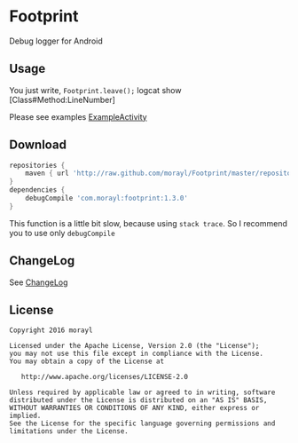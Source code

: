 # Footprint
Debug logger for Android

Usage
-----

 You just write, `Footprint.leave();` logcat show [Class#Method:LineNumber]

 Please see examples
 [ExampleActivity](/app/src/main/java/com/morayl/footprintexample/ExampleActivity.java)

Download
--------

```groovy
repositories {
    maven { url 'http://raw.github.com/morayl/Footprint/master/repository' }
}
dependencies {
    debugCompile 'com.morayl:footprint:1.3.0'
}
```
This function is a little bit slow, because using `stack trace`.
So I recommend you to use only `debugCompile`

ChangeLog
--------

 See [ChangeLog](./CHANGELOG.md)

License
-------

    Copyright 2016 morayl

    Licensed under the Apache License, Version 2.0 (the "License");
    you may not use this file except in compliance with the License.
    You may obtain a copy of the License at

       http://www.apache.org/licenses/LICENSE-2.0

    Unless required by applicable law or agreed to in writing, software
    distributed under the License is distributed on an "AS IS" BASIS,
    WITHOUT WARRANTIES OR CONDITIONS OF ANY KIND, either express or implied.
    See the License for the specific language governing permissions and
    limitations under the License.
